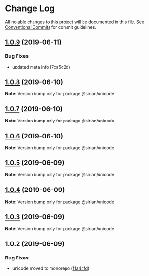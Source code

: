 # Change Log

All notable changes to this project will be documented in this file.
See [Conventional Commits](https://conventionalcommits.org) for commit guidelines.

## [1.0.9](https://github.com/sirian/js/compare/@sirian/unicode@1.0.8...@sirian/unicode@1.0.9) (2019-06-11)


### Bug Fixes

* updated meta info ([7ca5c2d](https://github.com/sirian/js/commit/7ca5c2d))





## [1.0.8](https://github.com/sirian/js/compare/@sirian/unicode@1.0.7...@sirian/unicode@1.0.8) (2019-06-10)

**Note:** Version bump only for package @sirian/unicode





## [1.0.7](https://github.com/sirian/js/compare/@sirian/unicode@1.0.6...@sirian/unicode@1.0.7) (2019-06-10)

**Note:** Version bump only for package @sirian/unicode





## [1.0.6](https://github.com/sirian/js/compare/@sirian/unicode@1.0.5...@sirian/unicode@1.0.6) (2019-06-10)

**Note:** Version bump only for package @sirian/unicode





## [1.0.5](https://github.com/sirian/js/compare/@sirian/unicode@1.0.4...@sirian/unicode@1.0.5) (2019-06-09)

**Note:** Version bump only for package @sirian/unicode





## [1.0.4](https://github.com/sirian/js/compare/@sirian/unicode@1.0.3...@sirian/unicode@1.0.4) (2019-06-09)

**Note:** Version bump only for package @sirian/unicode





## [1.0.3](https://github.com/sirian/js/compare/@sirian/unicode@1.0.2...@sirian/unicode@1.0.3) (2019-06-09)

**Note:** Version bump only for package @sirian/unicode





## 1.0.2 (2019-06-09)


### Bug Fixes

* unicode moved to monorepo ([f1a44fd](https://github.com/sirian/js/commit/f1a44fd))
